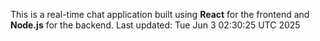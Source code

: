 This is a real-time chat application built using **React** for the frontend and **Node.js** for the backend.
Last updated: Tue Jun  3 02:30:25 UTC 2025
